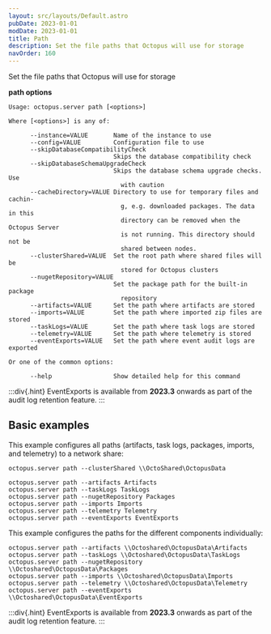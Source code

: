 ```yaml
---
layout: src/layouts/Default.astro
pubDate: 2023-01-01
modDate: 2023-01-01
title: Path
description: Set the file paths that Octopus will use for storage
navOrder: 160
---
```


Set the file paths that Octopus will use for storage

**path options**

```
Usage: octopus.server path [<options>]

Where [<options>] is any of:

      --instance=VALUE       Name of the instance to use
      --config=VALUE         Configuration file to use
      --skipDatabaseCompatibilityCheck
                             Skips the database compatibility check
      --skipDatabaseSchemaUpgradeCheck
                             Skips the database schema upgrade checks. Use
                               with caution
      --cacheDirectory=VALUE Directory to use for temporary files and cachin-
                               g, e.g. downloaded packages. The data in this
                               directory can be removed when the Octopus Server
                               is not running. This directory should not be
                               shared between nodes.
      --clusterShared=VALUE  Set the root path where shared files will be
                               stored for Octopus clusters
      --nugetRepository=VALUE
                             Set the package path for the built-in package
                               repository
      --artifacts=VALUE      Set the path where artifacts are stored
      --imports=VALUE        Set the path where imported zip files are stored
      --taskLogs=VALUE       Set the path where task logs are stored
      --telemetry=VALUE      Set the path where telemetry is stored
      --eventExports=VALUE   Set the path where event audit logs are exported

Or one of the common options:

      --help                 Show detailed help for this command
```

:::div{.hint}
EventExports is available from **2023.3** onwards as part of the audit log retention feature.
:::

## Basic examples
This example configures all paths (artifacts, task logs, packages, imports, and telemetry) to a network share:
```
octopus.server path --clusterShared \\OctoShared\OctopusData

octopus.server path --artifacts Artifacts
octopus.server path --taskLogs TaskLogs
octopus.server path --nugetRepository Packages
octopus.server path --imports Imports
octopus.server path --telemetry Telemetry
octopus.server path --eventExports EventExports
```

This example configures the paths for the different components individually:
```
octopus.server path --artifacts \\Octoshared\OctopusData\Artifacts
octopus.server path --taskLogs \\Octoshared\OctopusData\TaskLogs
octopus.server path --nugetRepository \\Octoshared\OctopusData\Packages
octopus.server path --imports \\Octoshared\OctopusData\Imports
octopus.server path --telemetry \\Octoshared\OctopusData\Telemetry
octopus.server path --eventExports \\Octoshared\OctopusData\EventExports
```

:::div{.hint}
EventExports is available from **2023.3** onwards as part of the audit log retention feature.
:::
